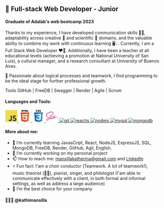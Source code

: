 ## 👋 Full-stack Web Developer - Junior 

#### Graduate of Adalab's web bootcamp 2023

Thanks to my experience, I have developed communication skills 🤝🏼, adaptability across creative 🎼 and scientific 🔬 domains, and the valuable ability to combine my work with continuous learning 🖥️💡. Currently, I am a Full Stack Web Developer ❤️‍🔥. Additionally, I have been a teacher at all educational levels (achieving a promotion at National University of San Luis), a cultural manager, and a research consultant at University of Buenos Aires.

🎯 Passionate about logical processes and teamwork, I find programming to be the ideal stage for further professional growth.

Tools
  GitHub | FreeDB | Swagger | Render | Agile | Scrum
<h4 align="left">Languages and Tools:</h4>
<p align="left">   
  <a href="https://developer.mozilla.org/en-US/docs/Web/JavaScript" target="_blank" rel="noreferrer"> <img src="https://raw.githubusercontent.com/devicons/devicon/master/icons/javascript/javascript-original.svg" alt="javascript" width="40" height="40"/> </a>
  <a href="https://www.w3.org/html/" target="_blank" rel="noreferrer"> <img src="https://raw.githubusercontent.com/devicons/devicon/master/icons/html5/html5-original-wordmark.svg" alt="html5" width="40" height="40"/> </a> 
  <a href="https://www.w3schools.com/css/" target="_blank" rel="noreferrer"> <img src="https://raw.githubusercontent.com/devicons/devicon/master/icons/css3/css3-original-wordmark.svg" alt="css3" width="40" height="40"/> </a> 
  <a href="https://sass-lang.com" target="_blank" rel="noreferrer"> <img src="https://raw.githubusercontent.com/devicons/devicon/master/icons/sass/sass-original.svg" alt="sass" width="40" height="40"/> </a>
  <a href="https://git-scm.com/" target="_blank" rel="noreferrer"> <img src="https://www.vectorlogo.zone/logos/git-scm/git-scm-icon.svg" alt="git" width="40" height="40"/> </a> 
  <a href="https://upload.wikimedia.org/wikipedia/commons/a/a7/React-icon.svg" target="_blank" rel="noreferrer"> <img src="https://upload.wikimedia.org/wikipedia/commons/a/a7/React-icon.svg" alt="reactjs" width="40" height="40"/> </a> 
  <a href="https://seeklogo.com/images/N/nodejs-logo-FBE122E377-seeklogo.com.png" target="_blank" rel="noreferrer"> <img src="https://seeklogo.com/images/N/nodejs-logo-FBE122E377-seeklogo.com.png" alt="nodejs" height="40"/> </a> 
  <a href="https://kinsta.com/wp-content/uploads/2019/04/logo-mysql-1.svg" target="_blank" rel="noreferrer"> <img src="https://kinsta.com/wp-content/uploads/2019/04/logo-mysql-1.svg" alt="mysql" height="40"/> </a> 
  <a href="https://upload.wikimedia.org/wikipedia/commons/9/93/MongoDB_Logo.svg" target="_blank" rel="noreferrer"> <img src="https://upload.wikimedia.org/wikipedia/commons/9/93/MongoDB_Logo.svg" alt="mongodb" height="40"/> </a> 
  

#### More about me:

- 🌱 I’m currently learning JavasCript, React, NodeJS, ExpressJS, SQL, MongoDB, FreeDB, Render, GitHub, Agil, English.
- 🔭 I’m currently working on my personal project
- 📫 How to reach me: mansillakatherina@gmail.com and [LinkedIn](https://www.linkedin.com/in/katherina-mansilla/)
- ⚡ Fun fact: I'am a choir conductor (Teamwork. A lot of teamwork!), music theorist (📐🔢), pianist, singer, and philologist (I'am able to communicate effectively with a client, in both formal and informal settings, as well as address a large audience)
- 🏅 I’m the best choice for your company

#### 👩🏻‍💼 @kathimansilla





